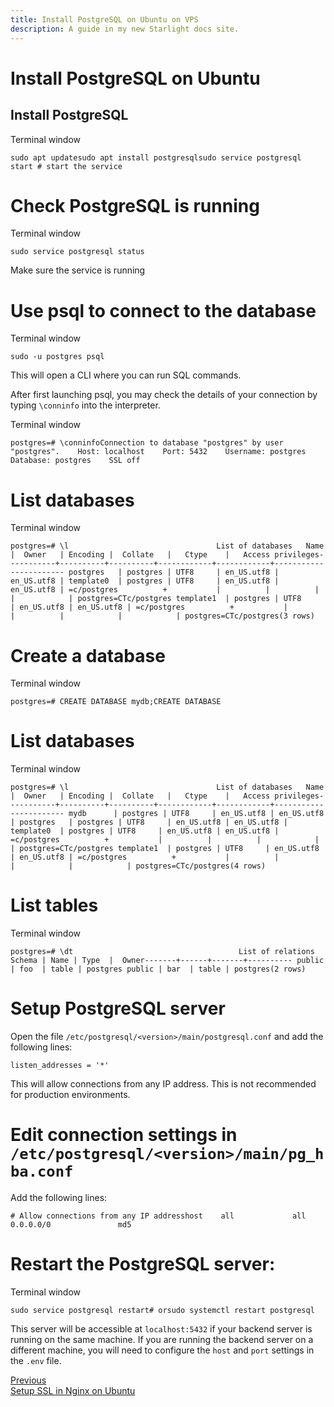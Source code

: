 ```yaml
---
title: Install PostgreSQL on Ubuntu on VPS
description: A guide in my new Starlight docs site.
---
```


Install PostgreSQL on Ubuntu
============================

Install PostgreSQL
------------------

Terminal window

    sudo apt updatesudo apt install postgresqlsudo service postgresql start # start the service

Check PostgreSQL is running
===========================

Terminal window

    sudo service postgresql status

Make sure the service is running

Use psql to connect to the database
===================================

Terminal window

    sudo -u postgres psql

This will open a CLI where you can run SQL commands.

After first launching psql, you may check the details of your connection by typing `\conninfo` into the interpreter.

Terminal window

    postgres=# \conninfoConnection to database "postgres" by user "postgres".    Host: localhost    Port: 5432    Username: postgres    Database: postgres    SSL off

List databases
==============

Terminal window

    postgres=# \l                                 List of databases   Name    |  Owner   | Encoding |  Collate   |   Ctype    |   Access privileges-----------+----------+----------+------------+------------+----------------------- postgres   | postgres | UTF8     | en_US.utf8 | en_US.utf8 | template0  | postgres | UTF8     | en_US.utf8 | en_US.utf8 | =c/postgres          +           |          |          |            |            | postgres=CTc/postgres template1  | postgres | UTF8     | en_US.utf8 | en_US.utf8 | =c/postgres          +           |          |          |            |            | postgres=CTc/postgres(3 rows)

Create a database
=================

Terminal window

    postgres=# CREATE DATABASE mydb;CREATE DATABASE

List databases
==============

Terminal window

    postgres=# \l                                 List of databases   Name    |  Owner   | Encoding |  Collate   |   Ctype    |   Access privileges-----------+----------+----------+------------+------------+----------------------- mydb      | postgres | UTF8     | en_US.utf8 | en_US.utf8 | postgres   | postgres | UTF8     | en_US.utf8 | en_US.utf8 | template0  | postgres | UTF8     | en_US.utf8 | en_US.utf8 | =c/postgres          +           |          |          |            |            | postgres=CTc/postgres template1  | postgres | UTF8     | en_US.utf8 | en_US.utf8 | =c/postgres          +           |          |          |            |            | postgres=CTc/postgres(4 rows)

List tables
===========

Terminal window

    postgres=# \dt                                     List of relations Schema | Name | Type  |  Owner-------+------+-------+---------- public | foo  | table | postgres public | bar  | table | postgres(2 rows)

Setup PostgreSQL server
=======================

Open the file `/etc/postgresql/<version>/main/postgresql.conf` and add the following lines:

    listen_addresses = '*'

This will allow connections from any IP address. This is not recommended for production environments.

Edit connection settings in `/etc/postgresql/<version>/main/pg_hba.conf`
========================================================================

Add the following lines:

    # Allow connections from any IP addresshost    all             all             0.0.0.0/0               md5

Restart the PostgreSQL server:
==============================

Terminal window

    sudo service postgresql restart# orsudo systemctl restart postgresql

This server will be accessible at `localhost:5432` if your backend server is running on the same machine. If you are running the backend server on a different machine, you will need to configure the `host` and `port` settings in the `.env` file.

[Previous  
Setup SSL in Nginx on Ubuntu](/ssl-in-nginx-ubuntu/)